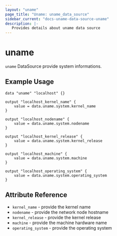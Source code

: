 ```yaml
---
layout: "uname"
page_title: "Uname: uname_data_source"
sidebar_current: "docs-uname-data-source-uname"
description: |-
   Provides details about uname data source
---
```


# uname

`uname` DataSource provide system informations.

## Example Usage

```hcl
data "uname" "localhost" {}

output "localhost_kernel_name" {
    value = data.uname.system.kernel_name
}

output "localhost_nodename" {
    value = data.uname.system.nodename
}

output "localhost_kernel_release" {
    value = data.uname.system.kernel_release
}

output "localhost_machine" {
    value = data.uname.system.machine
}

output "localhost_operating_system" {
    value = data.uname.system.operating_system
}
```

## Attribute Reference

* `kernel_name` - provide the kernel name
* `nodename` - provide the network node hostname
* `kernel_release` - provide the kernel release
* `machine` - provide the machine hardware name
* `operating_system` - provide the operating system